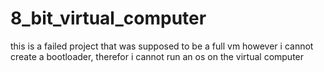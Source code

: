 # 8_bit_virtual_computer
this is a failed project that was supposed to be a full vm however i cannot create a bootloader, therefor i cannot run an os on the virtual computer
